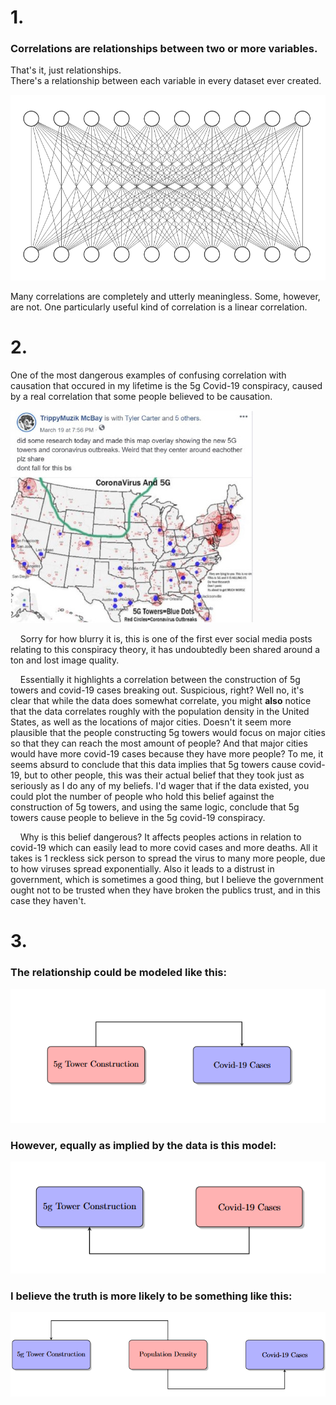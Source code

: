 # 1.
### Correlations are relationships between two or more variables.  
That's it, just relationships.  
There's a relationship between each variable in every dataset ever created.  

![Alt text](../materials/ss1.png)

Many correlations are completely and utterly meaningless.
Some, however, are not. One particularly useful kind of correlation
is a linear correlation.

# 2.
One of the most dangerous examples of confusing correlation with causation
that occured in my lifetime is the 5g Covid-19 conspiracy, caused by a real correlation
that some people believed to be causation.

![Alt text](../materials/lol.jpg)

&nbsp;&nbsp;&nbsp;&nbsp;Sorry for how blurry it is, this is one of the first ever social media posts
relating to this conspiracy theory, it has undoubtedly been shared around a ton and
lost image quality.

&nbsp;&nbsp;&nbsp;&nbsp;Essentially it highlights a correlation between the construction of 5g towers and covid-19
cases breaking out. Suspicious, right? Well no, it's clear that while the data does somewhat
correlate, you might **also** notice that the data correlates roughly with the population density
in the United States, as well as the locations of major cities. Doesn't it seem more plausible
that the people constructing 5g towers would focus on major cities so that they can reach the
most amount of people? And that major cities would have more covid-19 cases because they have
more people? To me, it seems absurd to conclude that this data implies that 5g towers cause
covid-19, but to other people, this was their actual belief that they took just as seriously as 
I do any of my beliefs. I'd wager that if the data existed, you could plot the number of people
who hold this belief against the construction of 5g towers, and using the same logic, conclude that
5g towers cause people to believe in the 5g covid-19 conspiracy.

&nbsp;&nbsp;&nbsp;&nbsp;Why is this belief dangerous? It affects peoples actions in relation to covid-19 which can easily
lead to more covid cases and more deaths. All it takes is 1 reckless sick person to spread the virus
to many more people, due to how viruses spread exponentially. Also it leads to a distrust in government,
which is sometimes a good thing, but I believe the government ought not to be trusted when they have broken
the publics trust, and in this case they haven't.

# 3. 

### The relationship could be modeled like this:

![Alt text](../materials/tex1.png)

### However, equally as implied by the data is this model:

![Alt text](../materials/tex2.png)

### I believe the truth is more likely to be something like this:

![Alt text](../materials/tex3.png)